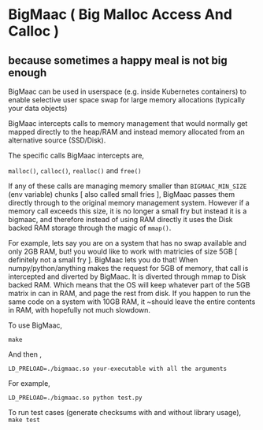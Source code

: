 # BigMaac ( Big Malloc Access And Calloc )

## because sometimes a happy meal is not big enough

BigMaac can be used in userspace (e.g. inside Kubernetes containers) to enable selective user space swap for large memory allocations (typically your data objects)

BigMaac intercepts calls to memory management that would normally get mapped directly to the heap/RAM and instead memory allocated from an alternative source (SSD/Disk).

The specific calls BigMaac intercepts are, 

`malloc()`, `calloc()`, `realloc()` and `free()`

If any of these calls are managing memory smaller than `BIGMAAC_MIN_SIZE` (env variable) chunks [ also called small fries ], BigMaac passes them directly through to the original memory management system. However if a memory call exceeds this size, it is no longer a small fry but instead it is a bigmaac, and therefore instead of using RAM directly it uses the Disk backed RAM storage through the magic of `mmap()`. 

For example, lets say you are on a system that has no swap available and only 2GB RAM, but! you would like to work with matricies of size 5GB [ definitely not a small fry ]. BigMaac lets you do that!
When numpy/python/anything makes the request for 5GB of memory, that call is intercepted and diverted by BigMaac. It is diverted through mmap to Disk backed RAM. Which means that the OS will keep whatever part of the 5GB matrix in can in RAM, and page the rest from disk. If you happen to run the same code on a system with 10GB RAM, it ~should leave the entire contents in RAM, with hopefully not much slowdown.

To use BigMaac, 

`make`

And then ,
 
`LD_PRELOAD=./bigmaac.so your-executable with all the arguments`

For example,

`LD_PRELOAD=./bigmaac.so python test.py`

To run test cases (generate checksums with and without library usage), 
`make test`

